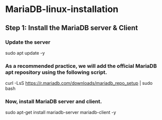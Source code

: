 # MariaDB-linux-installation

## Step 1: Install the MariaDB server & Client
### Update the server
sudo apt update -y

### As a recommended practice, we will add the official MariaDB apt repository using the following script.

curl -LsS https://r.mariadb.com/downloads/mariadb_repo_setup | sudo bash

### Now, install MariaDB server and client.

sudo apt-get install mariadb-server mariadb-client -y
